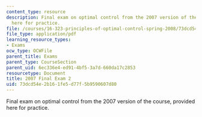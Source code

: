 ```yaml
---
content_type: resource
description: Final exam on optimal control from the 2007 version of the course, provided
  here for practice.
file: /courses/16-323-principles-of-optimal-control-spring-2008/73dcd54e2b161fe5d77f5b9590607d80_2007final2.pdf
file_type: application/pdf
learning_resource_types:
- Exams
ocw_type: OCWFile
parent_title: Exams
parent_type: CourseSection
parent_uid: 6ec336e4-ed91-4bf5-3a7d-660da17c2853
resourcetype: Document
title: 2007 Final Exam 2
uid: 73dcd54e-2b16-1fe5-d77f-5b9590607d80
---
```

Final exam on optimal control from the 2007 version of the course, provided here for practice.

